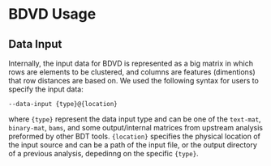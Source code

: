 # BDVD Usage

## Data Input
Internally, the input data for BDVD is represented as a big matrix in which rows are elements to be clustered, and columns are features (dimentions) that row distances are based on. We used the following syntax for users to specify the input data:
```
--data-input {type}@{location}
```
where ```{type}``` represent the data input type and can be one of the ```text-mat```, ```binary-mat```, ```bams```, and some output/internal matrices from upstream analysis preformed by other BDT tools. ```{location}``` specifies the physical location of the input source and can be a path of the input file, or the output directory of a previous analysis, depedinng on the specific ```{type}```. 



